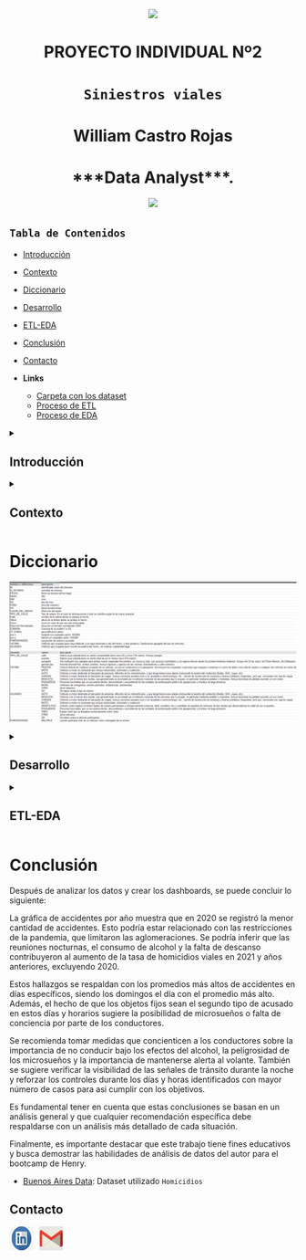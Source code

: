 <p align='center'>
<img src ="https://d31uz8lwfmyn8g.cloudfront.net/Assets/logo-henry-white-lg.png">
<p>

<h1 align='center'>
 <b>PROYECTO INDIVIDUAL Nº2</b>
</h1>
 
# <h1 align="center">**`Siniestros viales`**</h1>

<h1 align='center'>
 <b>William Castro Rojas</b>
</h1>

<h1 align='center'>
 <b>***Data Analyst***.</b>
</h1>

<p align='center'>
<img src = 'https://static.lajornadaestadodemexico.com/wp-content/uploads/2022/08/Siniestros-viales.jpg' height = 500>
<p>

## **`Tabla de Contenidos`**
  
  - [Introducción](#introducción)
  - [Contexto](#Contexto)
  - [Diccionario](#Diccionario)
  - [Desarrollo](#desarrollo)
  - [ETL-EDA](#ETL-EDA)
  - [Conclusión](#Conclusión)
  - [Contacto](#contacto)
  
  - **Links**
    - [Carpeta con los dataset](./Datasets/)
    - [Proceso de ETL](./ETL/)
    - [Proceso de EDA](./EDA/)


<details>
  <summary><h2>Introducción</h2></summary>


El Observatorio de Movilidad y Seguridad Vial (OMSV), centro de estudios que se encuentra bajo la órbita de la Secretaría de Transporte del Gobierno de la Ciudad Autónoma de Buenos Aires, nos ha encomendado la tarea de realizar un proyecto de análisis de datos. El objetivo de este proyecto es generar información que permita a las autoridades locales tomar medidas efectivas para reducir la cantidad de víctimas fatales en los siniestros viales.

Para llevar a cabo este análisis, contamos con un dataset que proporciona información detallada sobre los homicidios en siniestros viales ocurridos en la Ciudad de Buenos Aires durante el período comprendido entre 2016 y 2021. Este dataset nos brinda una visión amplia de los accidentes de tránsito en la ciudad, incluyendo datos sobre el número y tipo de víctimas, características de los siniestros, y otros factores relevantes.

A través de este informe, nos proponemos analizar en profundidad los patrones y tendencias observados en estos incidentes, con el fin de identificar áreas de mejora y oportunidades para implementar medidas preventivas. Nuestro objetivo final es contribuir a la creación de políticas y acciones que promuevan la seguridad vial y reduzcan la incidencia de accidentes en la Ciudad de Buenos Aires.

</details>

<details>
  <summary><h2>Contexto</h2></summary>

En Argentina, cada año mueren cerca de 4.000 personas en siniestros viales. Aunque muchas jurisdicciones han logrado disminuir la cantidad de accidentes de tránsito, esta sigue siendo la principal causa de muertes violentas en el país.
Los informes del Sistema Nacional de Información Criminal (SNIC), del Ministerio de Seguridad de la Nación, revelan que entre 2018 y 2022 se registraron 19.630 muertes en siniestros viales en todo el país. Estas cifras equivalen a 11 personas por día que resultaron víctimas fatales por accidentes de tránsito.

Solo en 2022, se contabilizaron 3.828 muertes fatales en este tipo de hechos. Los expertos en la materia indican que en Argentina es dos o tres veces más alta la probabilidad de que una persona muera en un siniestro vial que en un hecho de inseguridad delictiva.

</details>

# **Diccionario**

<p align="center"><img src="./imagenes/diccionario.png"></p>



<details>
  <summary><h2>Desarrollo</h2></summary>

`Dashboard`

<div style="display: flex; justify-content: center;">
  <img src="./imagenes/das1.png" style="width: 30%; margin-right: 10px;">
  <img src="./imagenes/das2.png" style="width: 30%; margin-left: 10px;">
  <img src="./imagenes/das3.png" style="width: 30%; margin-left: 10px;">
</div>

Se desarrollaron tres paneles de control interactivos utilizando Power BI. Se utilizaron tres tablas, dos importadas desde archivos CSV y una desde una base de datos MySQL.

El primer panel se enfoca en los siniestros viales y proporciona un contexto general de los accidentes en la Ciudad Autónoma de Buenos Aires (CABA). En este panel, se pueden visualizar el número de víctimas en los siniestros, comparándolo con la cantidad de accidentes y lesionados en la ciudad. Además, se presentan los indicadores clave de rendimiento (KPI) con sus respectivos objetivos y cumplimientos, así como también se incluye una comparación de los últimos tres años en cuanto a la cantidad de lesionados y víctimas fatales. Este panel es interactivo y cuenta con filtros y herramientas para ampliar la información de las gráficas.

El segundo panel muestra los aspectos espaciales de los siniestros viales. Permite visualizar la cantidad de víctimas por año, trimestre y mes, así como también las víctimas y acusados según el tipo de vehículo involucrado. Incluye un mapa que muestra las ubicaciones geográficas (latitud y longitud) de los accidentes, coloreadas según una columna que representa el número de víctimas. También presenta información sobre las horas con el promedio y la cantidad de víctimas de acuerdo con la hora del día y el día de la semana. Este panel también es interactivo y ofrece filtros y herramientas para explorar los datos en detalle.

El tercer panel se centra en la información demográfica de las víctimas. Ofrece detalles como la edad promedio de las víctimas, el género de las mismas, la relación entre el género y el tipo de vehículo involucrado en el accidente, los días transcurridos desde el accidente hasta el fallecimiento de las víctimas, y el rango de edad de las mismas.

`Análisis` 
Se detectaron varios indicadores de riesgo. Los días de fin de semana, especialmente en las horas de la madrugada, presentan promedios más altos de siniestros viales. En la mayoría de los casos, las víctimas son motociclistas. Además, el promedio de muertes por hora muestra que las 4 de la mañana tienen el promedio más alto, lo que señala un momento crítico en términos de accidentes viales.

`KPIs`

- *Reducir en un 10% la tasa de homicidios en siniestros viales de los últimos seis meses, en CABA, en comparación con la tasa de homicidios en siniestros viales del semestre anterior*.
  
  <p align="center"><img src="./imagenes/kpi1.png"></p>

  la tasa de homicidios en siniestros viales es el número de víctimas fatales en accidentes de tránsito por cada 100,000 habitantes en un área geográfica durante un período de tiempo específico. 
  
- *Reducir en un 7% la cantidad de accidentes mortales de motociclistas en el último año, en CABA, respecto al año anterior*.
  
    <p align="center"><img src="./imagenes/kpi2.png"></p>

  Se definimos a la cantidad de accidentes mortales de motociclistas en siniestros viales como el número absoluto de accidentes fatales en los que estuvieron involucradas víctimas que viajaban en moto en un determinado periodo temporal.

- *Matener las horas promedio en que hay un siniestro por encima de 114 horas*

  <p align="center"><img src="./imagenes/kpi3.png"></p>

  Se define con las horas medias entre siniestris en un tiempo determinado en este caso es por año

</details>



<details>
  <summary><h2>ETL-EDA</h2></summary>


[**ETL**](/ETL/)

Se realizaron las siguientes etapas en el proceso de Extracción, Transformación y Carga (ETL):

- Extracción: Los archivos con extensión .xlsx fueron cargados utilizando Visual Studio Code con Python. Se emplearon las librerías Pandas, NumPy y re para el tratamiento de datos.

- Transformación: Se visualizó la información y se identificaron filas con valores 'SD', que indican datos faltantes. Dado que su proporción en comparación con los datos válidos era mínima, se utilizó la media y la moda como métodos estadísticos para imputar los datos faltantes en cada caso. Se verificaron duplicados, se formatearon las columnas y se aseguró que no hubiera datos nulos ni con la palabra 'SD'. Durante este proceso, se eliminó una fila que contenía solo tres datos, ya que no se consideró relevante y su eliminación no afectaba significativamente el análisis.

- Carga: Finalmente, los datos procesados se exportaron a un archivo CSV.

Este proceso garantizó la integridad y consistencia de los datos, así como su preparación para su posterior análisis.



[**EDA**](/EDA/) 

Para el análisis exploratorio de datos (EDA), se utilizaron los conjuntos de datos procesados y limpios obtenidos del proceso ETL. Se inició verificando la composición de las columnas mediante un método .describe(include='all'). Se identificaron los valores más frecuentes (top) tanto para víctimas como para acusados, los cuales fueron estudiados en detalle posteriormente.

Se procedió a analizar la presencia de posibles valores atípicos (outliers) en las columnas de longitud y latitud para verificar la correcta referencia geográfica, considerando que los datos se limitan a una única ciudad. Se esperaba que estos datos geográficos estuvieran cercanos entre sí.

También se examinó la columna N_VICTIMAS en busca de posibles valores atípicos, encontrando uno con 3 víctimas. Este caso se investigó con mayor detalle y se descubrió que correspondía a un accidente ocurrido a las 5 de la mañana, donde un automóvil impactó contra un objeto fijo.

Se procedió entonces a analizar si existía alguna relación entre los días de la semana, la hora del día y el número de víctimas. Se identificó inicialmente un leve aumento los fines de semana, especialmente los viernes. Se verificaron estas tendencias para los días viernes, sábado y domingo en relación con las horas de los accidentes, encontrando que el pico más alto se presentaba los domingos entre las 5 y las 7 de la mañana.

Además, se realizó un análisis más detallado por tipo de víctima y acusado. Se identificó que los acusados en esos días y horas eran principalmente automóviles y objetos fijos, mientras que las víctimas en su mayoría eran motociclistas y peatones. Estos hallazgos proporcionan una visión detallada de la dinámica de los accidentes viales en los días y horarios específicos mencionados.

</details>

# **Conclusión**


Después de analizar los datos y crear los dashboards, se puede concluir lo siguiente:

La gráfica de accidentes por año muestra que en 2020 se registró la menor cantidad de accidentes. Esto podría estar relacionado con las restricciones de la pandemia, que limitaron las aglomeraciones. Se podría inferir que las reuniones nocturnas, el consumo de alcohol y la falta de descanso contribuyeron al aumento de la tasa de homicidios viales en 2021 y años anteriores, excluyendo 2020.

Estos hallazgos se respaldan con los promedios más altos de accidentes en días específicos, siendo los domingos el día con el promedio más alto. Además, el hecho de que los objetos fijos sean el segundo tipo de acusado en estos días y horarios sugiere la posibilidad de microsueños o falta de conciencia por parte de los conductores.

Se recomienda tomar medidas que concienticen a los conductores sobre la importancia de no conducir bajo los efectos del alcohol, la peligrosidad de los microsueños y la importancia de mantenerse alerta al volante. También se sugiere verificar la visibilidad de las señales de tránsito durante la noche y reforzar los controles durante los días y horas identificados con mayor número de casos para asi cumplir con los objetivos.

Es fundamental tener en cuenta que estas conclusiones se basan en un análisis general y que cualquier recomendación específica debe respaldarse con un análisis más detallado de cada situación.

Finalmente, es importante destacar que este trabajo tiene fines educativos y busca demostrar las habilidades de análisis de datos del autor para el bootcamp de Henry.


- [Buenos Aires Data](https://data.buenosaires.gob.ar/dataset/victimas-siniestros-viales): Dataset utilizado `Homicidios`


## Contacto

<div style="display: flex; align-items: center;">
  <a href="https://www.linkedin.com/public-profile/settings?trk=d_flagship3_profile_self_view_public_profile.com/" style="margin-right: 10px;">
    <img src="./imagenes/in_logo.png" alt="LinkedIn" width="42" height="42">
  </a>
  <a href="mailto:willcr32@gmail.com" style="margin-right: 10px;">
    <img src="./imagenes/gmail_logo.png" alt="Gmail" width="42" height="42">
  </a>
</div>